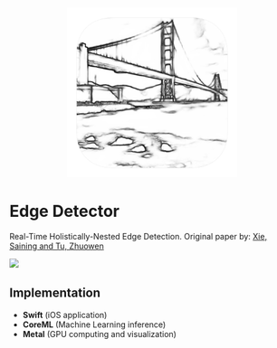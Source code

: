 <h3 align="center">
  <img src="assets/edge_detector_icon_web.png" width="300">
</h3>

# Edge Detector

Real-Time Holistically-Nested Edge Detection. Original paper by: [Xie, Saining and Tu, Zhuowen](https://github.com/s9xie/hed)

<img src="assets/demo.gif">


## Implementation

* **Swift** (iOS application)
* **CoreML** (Machine Learning inference)
* **Metal** (GPU computing and visualization)



